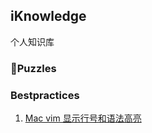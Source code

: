 ## iKnowledge
个人知识库

### Puzzles

### Bestpractices
1. [Mac vim 显示行号和语法高亮](https://github.com/charliex2/something/blob/master/BestPractices/Mac_vim显示行号和语法高亮)
